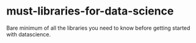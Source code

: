 # must-libraries-for-data-science
Bare minimum of all the libraries you need to know before getting started with datascience.
